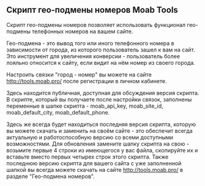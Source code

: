 ## Скрипт гео-подмены номеров Moab Tools ##

Скрипт гео-подмены номеров позволяет использовать функционал гео-подмены телефонных номеров на вашем сайте.

Гео-подмена - это вывод того или иного телефонного номера в зависимости от города, из которого пользователь зашел к вам на сайт. Это инструмент для увеличения конверсии - пользователь более лояльно относится к сайту, если видит на нём номер из своего города.

Настроить связки "город - номер" вы можете на сайте http://tools.moab.pro/ после регистрации в личном кабинете.

Здесь находится публичная, доступная для обсуждения версия скрипта. В скрипте, который вы получаете после настройки связок, заполнены переменные в шапке скрипта - moab_api_key, moab_site_id, moab_default_city, moab_default_phone.

Здесь же всегда будет находиться последняя версия скрипта, которую вы можете скачать и заменить на своём сайте - это обеспечит всегда актуальную и работоспособную версию со всеми доступными возможностями. Для обновления замените шапку скрипта на свою - возьмите первые 4 строки из имеющегося у вас файла, скопируйте их и вставьте вместо первых четырех строк этого скрипта. Также последнюю версию скрипта для вашего сайта с уже заполненной шапкой вы всегда можете скачать на сайте http://tools.moab.pro/ в разделе "Гео-подмена номеров".
